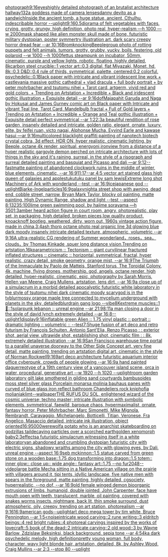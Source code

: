 [photograph](https://www.ebank.nz/aiartgenerator?category=photograph)[9:16](https://www.ebank.nz/aiartgenerator?category=9%3A16)[eyes](https://www.ebank.nz/aiartgenerator?category=eyes)[highly detailed photograph of an brutalist architecture hallway](https://www.ebank.nz/aiartgenerator?category=highly%2520detailed%2520photograph%2520of%2520an%2520brutalist%2520architecture%2520hallway)[132](https://www.ebank.nz/aiartgenerator?category=132)[a goddess made of camera lenses](https://www.ebank.nz/aiartgenerator?category=a%2520goddess%2520made%2520of%2520camera%2520lenses)[danny devito as a sandwich](https://www.ebank.nz/aiartgenerator?category=danny%2520devito%2520as%2520a%2520sandwich)[Inside the ancient tomb, a huge statue, ancient, Cthulhu, indescribable horror --uplight](https://www.ebank.nz/aiartgenerator?category=Inside%2520the%2520ancient%2520tomb%2C%2520a%2520huge%2520statue%2C%2520ancient%2C%2520Cthulhu%2C%2520indescribable%2520horror%2520--uplight)[9:16](https://www.ebank.nz/aiartgenerator?category=9%3A16)[0.5](https://www.ebank.nz/aiartgenerator?category=0.5)[diorama of felt vegetables with faces, crying, grotty, grungy, high definition, photo real, hyper-realism —h 1000 —w 2000](https://www.ebank.nz/aiartgenerator?category=diorama%2520of%2520felt%2520vegetables%2520with%2520faces%2C%2520crying%2C%2520grotty%2C%2520grungy%2C%2520high%2520definition%2C%2520photo%2520real%2C%2520hyper-realism%2520%E2%80%94h%25201000%2520%E2%80%94w%25202000)[mask shaped like alien monster skull made of bone, futuristic military dystopian, poster symmertry illustration art, dark scary creepy horror dread fear --ar 10:16](https://www.ebank.nz/aiartgenerator?category=mask%2520shaped%2520like%2520alien%2520monster%2520skull%2520made%2520of%2520bone%2C%2520futuristic%2520military%2520dystopian%2C%2520poster%2520symmertry%2520illustration%2520art%2C%2520dark%2520scary%2520creepy%2520horror%2520dread%2520fear%2520--ar%252010%3A16)[Brom](https://www.ebank.nz/aiartgenerator?category=Brom)[knocking](https://www.ebank.nz/aiartgenerator?category=knocking)[Beeple](https://www.ebank.nz/aiartgenerator?category=Beeple)[group photo of rotting puppets and felt animals, tumors, grotty, grubby, yucky, boils, festering, old polaroid --w 1000 --h 1000](https://www.ebank.nz/aiartgenerator?category=group%2520photo%2520of%2520rotting%2520puppets%2520and%2520felt%2520animals%2C%2520tumors%2C%2520grotty%2C%2520grubby%2C%2520yucky%2C%2520boils%2C%2520festering%2C%2520old%2520polaroid%2520--w%25201000%2520--h%25201000)[fettus steampunk on incubator, 50mm, cinematic, purple and yellow lights, robotic, floating, highly detailed, 8k](https://www.ebank.nz/aiartgenerator?category=fettus%2520steampunk%2520on%2520incubator%2C%252050mm%2C%2520cinematic%2C%2520purple%2520and%2520yellow%2520lights%2C%2520robotic%2C%2520floating%2C%2520highly%2520detailed%2C%25208k)[carbon steel crucible::1 vector art::0.3 digital, flat Miyazaki, Monet, hd, 8k::0.3 D&D::0.4 rule of thirds, symmetrical, palette, centered:0.2 colorful, psychedelic::0.1](https://www.ebank.nz/aiartgenerator?category=carbon%2520steel%2520crucible%3A%3A1%2520vector%2520art%3A%3A0.3%2520digital%2C%2520flat%2520Miyazaki%2C%2520Monet%2C%2520hd%2C%25208k%3A%3A0.3%2520D%26D%3A%3A0.4%2520rule%2520of%2520thirds%2C%2520symmetrical%2C%2520palette%2C%2520centered%3A0.2%2520colorful%2C%2520psychedelic%3A%3A0.1)[Black paper with intricate and vibrant iridescent line work + castlevania massive gothic cathedral + vlad dracula + full body portrait + by peter mohrbacher and tsutomu nihei + Tarot card, artgerm, vivid red and gold colors, + Trending on Artstation + Incredible + Black and iridescent gothic illustration + Exquisite detail --ar 9:16](https://www.ebank.nz/aiartgenerator?category=Black%2520paper%2520with%2520intricate%2520and%2520vibrant%2520iridescent%2520line%2520work%2520%2B%2520castlevania%2520massive%2520gothic%2520cathedral%2520%2B%2520vlad%2520dracula%2520%2B%2520full%2520body%2520portrait%2520%2B%2520by%2520peter%2520mohrbacher%2520and%2520tsutomu%2520nihei%2520%2B%2520Tarot%2520card%2C%2520artgerm%2C%2520vivid%2520red%2520and%2520gold%2520colors%2C%2520%2B%2520Trending%2520on%2520Artstation%2520%2B%2520Incredible%2520%2B%2520Black%2520and%2520iridescent%2520gothic%2520illustration%2520%2B%2520Exquisite%2520detail%2520--ar%25209%3A16)[dof](https://www.ebank.nz/aiartgenerator?category=dof)[Majapahit Garuda and Naga by Hokusai and James Gurney comic art on Black paper with Intricate and vibrant Teal line, Tarot Card, Mandelbulb fractal + Full of Gold layers + Trending on Artstation + Incredible + Orange and Teal gothic illustration + Exquisite detail perfect symmetrical --ar 1:2](https://www.ebank.nz/aiartgenerator?category=Majapahit%2520Garuda%2520and%2520Naga%2520by%2520Hokusai%2520and%2520James%2520Gurney%2520comic%2520art%2520on%2520Black%2520paper%2520with%2520Intricate%2520and%2520vibrant%2520Teal%2520line%2C%2520Tarot%2520Card%2C%2520Mandelbulb%2520fractal%2520%2B%2520Full%2520of%2520Gold%2520layers%2520%2B%2520Trending%2520on%2520Artstation%2520%2B%2520Incredible%2520%2B%2520Orange%2520and%2520Teal%2520gothic%2520illustration%2520%2B%2520Exquisite%2520detail%2520perfect%2520symmetrical%2520--ar%25201%3A2)[2:3](https://www.ebank.nz/aiartgenerator?category=2%3A3)[a beautiful rendition of rose garden, insanely detailed and intricate, golden ratio, elegant, ornate, luxury, elite, by feifei ruan, victo nagai, Alphonse Mucha, Eyvind Earle and kawase hasui —ar 9:16](https://www.ebank.nz/aiartgenerator?category=a%2520beautiful%2520rendition%2520of%2520rose%2520garden%2C%2520insanely%2520detailed%2520and%2520intricate%2C%2520golden%2520ratio%2C%2520elegant%2C%2520ornate%2C%2520luxury%2C%2520elite%2C%2520by%2520feifei%2520ruan%2C%2520victo%2520nagai%2C%2520Alphonse%2520Mucha%2C%2520Eyvind%2520Earle%2520and%2520kawase%2520hasui%2520%E2%80%94ar%25209%3A16)[multicolored blacklight graffiti painting of nanotech biotech crystal cobra, 3d effect, HDR ON, hyper realistic, cinematic lighting, by Beeple, octane 4k render, spiritual, energy](https://www.ebank.nz/aiartgenerator?category=multicolored%2520blacklight%2520graffiti%2520painting%2520of%2520nanotech%2520biotech%2520crystal%2520cobra%2C%25203d%2520effect%2C%2520HDR%2520ON%2C%2520hyper%2520realistic%2C%2520cinematic%2520lighting%2C%2520by%2520Beeple%2C%2520octane%25204k%2520render%2C%2520spiritual%2C%2520energy)[oni,iron](https://www.ebank.nz/aiartgenerator?category=oni%2Ciron)[view from a distance of a hyper realistic gargoyle demon perched on intricate architecture with lots of things in the sky and it's raining, surreal, in the style of a risograph and surreal detailed painting and basquiat and Picasso and dali —ar 9:12](https://www.ebank.nz/aiartgenerator?category=view%2520from%2520a%2520distance%2520of%2520a%2520hyper%2520realistic%2520gargoyle%2520demon%2520perched%2520on%2520intricate%2520architecture%2520with%2520lots%2520of%2520things%2520in%2520the%2520sky%2520and%2520it%27s%2520raining%2C%2520surreal%2C%2520in%2520the%2520style%2520of%2520a%2520risograph%2520and%2520surreal%2520detailed%2520painting%2520and%2520basquiat%2520and%2520Picasso%2520and%2520dali%2520%E2%80%94ar%25209%3A12)[--fast](https://www.ebank.nz/aiartgenerator?category=--fast)[matte painting of abandoned clockwork ruins in the middle of winter, blue elements, cinematic, --ar 16:9](https://www.ebank.nz/aiartgenerator?category=matte%2520painting%2520of%2520abandoned%2520clockwork%2520ruins%2520in%2520the%2520middle%2520of%2520winter%2C%2520blue%2520elements%2C%2520cinematic%2C%2520--ar%252016%3A9)[11:17](https://www.ebank.nz/aiartgenerator?category=11%3A17)[--ar 4:5 vector art stained glass high queen of galaxies and apples](https://www.ebank.nz/aiartgenerator?category=--ar%25204%3A5%2520vector%2520art%2520stained%2520glass%2520high%2520queen%2520of%2520galaxies%2520and%2520apples)[tukutuku panel by sam lewis](https://www.ebank.nz/aiartgenerator?category=tukutuku%2520panel%2520by%2520sam%2520lewis)[Extreme long shot Machinery of Ark with wonderland --test --ar 16:9](https://www.ebank.nz/aiartgenerator?category=Extreme%2520long%2520shot%2520Machinery%2520of%2520Ark%2520with%2520wonderland%2520--test%2520--ar%252016%3A9)[ice](https://www.ebank.nz/aiartgenerator?category=ice)[japanese god --uplight](https://www.ebank.nz/aiartgenerator?category=japanese%2520god%2520--uplight)[Bjarke-Ingel](https://www.ebank.nz/aiartgenerator?category=Bjarke-Ingel)[particles](https://www.ebank.nz/aiartgenerator?category=particles)[16:9](https://www.ebank.nz/aiartgenerator?category=16%3A9)[galaxy](https://www.ebank.nz/aiartgenerator?category=galaxy)[night](https://www.ebank.nz/aiartgenerator?category=night)[a street shop with awning, dead end, cobble street, narrow, Bryan Mark Taylor, blocky oil painting, matte painting, High Dynamic Range, shadow and light --test --aspect 8:13](https://www.ebank.nz/aiartgenerator?category=a%2520street%2520shop%2520with%2520awning%2C%2520dead%2520end%2C%2520cobble%2520street%2C%2520narrow%2C%2520Bryan%2520Mark%2520Taylor%2C%2520blocky%2520oil%2520painting%2C%2520matte%2520painting%2C%2520High%2520Dynamic%2520Range%2C%2520shadow%2520and%2520light%2520--test%2520--aspect%25208%3A13)[235:100](https://www.ebank.nz/aiartgenerator?category=235%3A100)[lime green swimming pool, by hajime sorayama —h 350](https://www.ebank.nz/aiartgenerator?category=lime%2520green%2520swimming%2520pool%2C%2520by%2520hajime%2520sorayama%2520%E2%80%94h%2520350)[1:3](https://www.ebank.nz/aiartgenerator?category=1%3A3)[amber heard action figure in court room, angry, photorealistic, play set, in packaging, high detailed, broken pieces,low quality product, knoacknoff bootleg, weathered, dirty, worn out, 1960s vintage action figure, made in china,](https://www.ebank.nz/aiartgenerator?category=amber%2520heard%2520action%2520figure%2520in%2520court%2520room%2C%2520angry%2C%2520photorealistic%2C%2520play%2520set%2C%2520in%2520packaging%2C%2520high%2520detailed%2C%2520broken%2520pieces%2Clow%2520quality%2520product%2C%2520knoacknoff%2520bootleg%2C%2520weathered%2C%2520dirty%2C%2520worn%2520out%2C%25201960s%2520vintage%2520action%2520figure%2C%2520made%2520in%2520china%2C)[3:4](https://www.ebank.nz/aiartgenerator?category=3%3A4)[ash thorp octane photo real organic line 3d glowing blue dark moody insanely intricate detailed texture, atmospheric, volumetric --ar 9:16](https://www.ebank.nz/aiartgenerator?category=ash%2520thorp%2520octane%2520photo%2520real%2520organic%2520line%25203d%2520glowing%2520blue%2520dark%2520moody%2520insanely%2520intricate%2520detailed%2520texture%2C%2520atmospheric%2C%2520volumetric%2520--ar%25209%3A16)[A ultra-realistic CG rendering of Summer wonderland，roses，sea，clouds，by Thomas Kinkade ,spuer long distance vision,Trending on artstation.16k](https://www.ebank.nz/aiartgenerator?category=A%2520ultra-realistic%2520CG%2520rendering%2520of%2520Summer%2520wonderland%EF%BC%8Croses%EF%BC%8Csea%EF%BC%8Cclouds%EF%BC%8Cby%2520Thomas%2520Kinkade%2520%2Cspuer%2520long%2520distance%2520vision%2CTrending%2520on%2520artstation.16k)[parametricism :: Tectonism :: giant curvilinear fractured inflated structures :: cinematic :: horizontal, symmetrical, fractal, hyper realistic, crazy detail, smoke geometry, orange mist,  --ar 16:9](https://www.ebank.nz/aiartgenerator?category=parametricism%2520%3A%3A%2520Tectonism%2520%3A%3A%2520giant%2520curvilinear%2520fractured%2520inflated%2520structures%2520%3A%3A%2520cinematic%2520%3A%3A%2520horizontal%2C%2520symmetrical%2C%2520fractal%2C%2520hyper%2520realistic%2C%2520crazy%2520detail%2C%2520smoke%2520geometry%2C%2520orange%2520mist%2C%2520%2520--ar%252016%3A9)[The Triumph of the Immaculate by Paolo de Matteis, Stanford torus, The Toroidal Colony, 4k, machine, flying drones, mothership, god, angels, octane render, high detailed, hyper-realistic, cinematic, epic, photography by Sarah Morris, Hellen van Meene, Craig Mullens, artstation, lens dirt, --ar 16:9](https://www.ebank.nz/aiartgenerator?category=The%2520Triumph%2520of%2520the%2520Immaculate%2520by%2520Paolo%2520de%2520Matteis%2C%2520Stanford%2520torus%2C%2520The%2520Toroidal%2520Colony%2C%25204k%2C%2520machine%2C%2520flying%2520drones%2C%2520mothership%2C%2520god%2C%2520angels%2C%2520octane%2520render%2C%2520high%2520detailed%2C%2520hyper-realistic%2C%2520cinematic%2C%2520epic%2C%2520photography%2520by%2520Sarah%2520Morris%2C%2520Hellen%2520van%2520Meene%2C%2520Craig%2520Mullens%2C%2520artstation%2C%2520lens%2520dirt%2C%2520--ar%252016%3A9)[a close up of a simulacrum in a morbid detailed apocalyptic futuristic white laboratory in the style of tsutomu nihei dark cinematic moody scary](https://www.ebank.nz/aiartgenerator?category=a%2520close%2520up%2520of%2520a%2520simulacrum%2520in%2520a%2520morbid%2520detailed%2520apocalyptic%2520futuristic%2520white%2520laboratory%2520in%2520the%2520style%2520of%2520tsutomu%2520nihei%2520dark%2520cinematic%2520moody%2520scary)[god is in the tv](https://www.ebank.nz/aiartgenerator?category=god%2520is%2520in%2520the%2520tv)[blur](https://www.ebank.nz/aiartgenerator?category=blur)[mossy orange maple tree connected to mycelium underground with planets in the sky, detailed](https://www.ebank.nz/aiartgenerator?category=mossy%2520orange%2520maple%2520tree%2520connected%2520to%2520mycelium%2520underground%2520with%2520planets%2520in%2520the%2520sky%2C%2520detailed)[blur](https://www.ebank.nz/aiartgenerator?category=blur)[drain gang logo --vibe](https://www.ebank.nz/aiartgenerator?category=drain%2520gang%2520logo%2520--vibe)[8K](https://www.ebank.nz/aiartgenerator?category=8K)[extreme muscles::1 🐢::1](https://www.ebank.nz/aiartgenerator?category=extreme%2520muscles%3A%3A1%2520%F0%9F%90%A2%3A%3A1)[solarpunk lebanon :: unreal engine --ar 21:9](https://www.ebank.nz/aiartgenerator?category=solarpunk%2520lebanon%2520%3A%3A%2520unreal%2520engine%2520--ar%252021%3A9)[8:11](https://www.ebank.nz/aiartgenerator?category=8%3A11)[a man closing a door in the style of david lynch extremely detailed --ar 16:8](https://www.ebank.nz/aiartgenerator?category=a%2520man%2520closing%2520a%2520door%2520in%2520the%2520style%2520of%2520david%2520lynch%2520extremely%2520detailed%2520--ar%252016%3A8)[--uplight](https://www.ebank.nz/aiartgenerator?category=--uplight)[1](https://www.ebank.nz/aiartgenerator?category=1)[display](https://www.ebank.nz/aiartgenerator?category=display)[9:16](https://www.ebank.nz/aiartgenerator?category=9%3A16)[inflatable green Alien :: 1.75 vinyl plastic :: portrait :: dramatic lighting :: volumetric :: --test](https://www.ebank.nz/aiartgenerator?category=inflatable%2520green%2520Alien%2520%3A%3A%25201.75%2520vinyl%2520plastic%2520%3A%3A%2520portrait%2520%3A%3A%2520dramatic%2520lighting%2520%3A%3A%2520volumetric%2520%3A%3A%2520--test)[7:5](https://www.ebank.nz/aiartgenerator?category=7%3A5)[huge  fusion of art deco and retro futurism by François Schuiten, Antonio Sant'Elia, Renzo Picasso : : exterior shot, aerial view, ultrawide shot, establishing shot, cinematic film : : 8k, extremely detailed illustration  --ar 16:9](https://www.ebank.nz/aiartgenerator?category=huge%2520%2520fusion%2520of%2520art%2520deco%2520and%2520retro%2520futurism%2520by%2520Fran%C3%A7ois%2520Schuiten%2C%2520Antonio%2520Sant%27Elia%2C%2520Renzo%2520Picasso%2520%3A%2520%3A%2520exterior%2520shot%2C%2520aerial%2520view%2C%2520ultrawide%2520shot%2C%2520establishing%2520shot%2C%2520cinematic%2520film%2520%3A%2520%3A%25208k%2C%2520extremely%2520detailed%2520illustration%2520%2520--ar%252016%3A9)[San Francisco warehouse time portal to a parallel unaverse doorway to the Other Side Concept art, very fine detail, matte painting, trending on artstation digital art, cinematic in the style of Norman Rockwell](https://www.ebank.nz/aiartgenerator?category=San%2520Francisco%2520warehouse%2520time%2520portal%2520to%2520a%2520parallel%2520unaverse%2520doorway%2520to%2520the%2520Other%2520Side%2520Concept%2520art%2C%2520very%2520fine%2520detail%2C%2520matte%2520painting%2C%2520trending%2520on%2520artstation%2520digital%2520art%2C%2520cinematic%2520in%2520the%2520style%2520of%2520Norman%2520Rockwell)[9:16](https://www.ebank.nz/aiartgenerator?category=9%3A16)[9](https://www.ebank.nz/aiartgenerator?category=9)[art deco architecture futuristic aquarium interior office cyberpunk, crowds of people glowing --ar 16:9](https://www.ebank.nz/aiartgenerator?category=art%2520deco%2520architecture%2520futuristic%2520aquarium%2520interior%2520office%2520cyberpunk%2C%2520crowds%2520of%2520people%2520glowing%2520--ar%252016%3A9)[a hand painted daguerreotype of a 19th century view of a vancouver island scene, orca in water, procedural, generative art   --w 1920 --h 1020 --uplight](https://www.ebank.nz/aiartgenerator?category=a%2520hand%2520painted%2520daguerreotype%2520of%2520a%252019th%2520century%2520view%2520of%2520a%2520vancouver%2520island%2520scene%2C%2520orca%2520in%2520water%2C%2520procedural%2C%2520generative%2520art%2520%2520%2520--w%25201920%2520--h%25201020%2520--uplight)[room garden laboratory  gilt lake  smothered in gilding sand courtyards bambusoides moss steel silver glass  Porcelain monarsa molinia bauhaus panes with  curved of blue glass iron reflect  bathroom Chandeliers  rock kniphofia moliania](https://www.ebank.nz/aiartgenerator?category=room%2520garden%2520laboratory%2520%2520gilt%2520lake%2520%2520smothered%2520in%2520gilding%2520sand%2520courtyards%2520bambusoides%2520moss%2520steel%2520silver%2520glass%2520%2520Porcelain%2520monarsa%2520molinia%2520bauhaus%2520panes%2520with%2520%2520curved%2520of%2520blue%2520glass%2520iron%2520reflect%2520%2520bathroom%2520Chandeliers%2520%2520rock%2520kniphofia%2520moliania)[klimt](https://www.ebank.nz/aiartgenerator?category=klimt)[--wallpaper](https://www.ebank.nz/aiartgenerator?category=--wallpaper)[THE RUFUS DU SOL, enlightened wizard of the cosmic universe; techno master; intricate illustration with symbolic elements, symmetrical, faewild, baroque chaos, hypermaximalist, ornate, fantasy horror, Peter Mohrbacher, Marc Simonetti, Mike Mignola, Rembrandt, Caravaggio, Michelangelo, Botticelli, Titian, Veronese, Fra Angelico, Masaccio detailed, intricate ink illustration, object oriented](https://www.ebank.nz/aiartgenerator?category=THE%2520RUFUS%2520DU%2520SOL%2C%2520enlightened%2520wizard%2520of%2520the%2520cosmic%2520universe%3B%2520techno%2520master%3B%2520intricate%2520illustration%2520with%2520symbolic%2520elements%2C%2520symmetrical%2C%2520faewild%2C%2520baroque%2520chaos%2C%2520hypermaximalist%2C%2520ornate%2C%2520fantasy%2520horror%2C%2520Peter%2520Mohrbacher%2C%2520Marc%2520Simonetti%2C%2520Mike%2520Mignola%2C%2520Rembrandt%2C%2520Caravaggio%2C%2520Michelangelo%2C%2520Botticelli%2C%2520Titian%2C%2520Veronese%2C%2520Fra%2520Angelico%2C%2520Masaccio%2520detailed%2C%2520intricate%2520ink%2520illustration%2C%2520object%2520oriented)[16:9](https://www.ebank.nz/aiartgenerator?category=16%3A9)[5000](https://www.ebank.nz/aiartgenerator?category=5000)[werewolf](https://www.ebank.nz/aiartgenerator?category=werewolf)[a potato who is an anarchist skateboarding on godzillas tail](https://www.ebank.nz/aiartgenerator?category=a%2520potato%2520who%2520is%2520an%2520anarchist%2520skateboarding%2520on%2520godzillas%2520tail)[decaying particles over a scorched earth](https://www.ebank.nz/aiartgenerator?category=decaying%2520particles%2520over%2520a%2520scorched%2520earth)[golden xenomorph baby](https://www.ebank.nz/aiartgenerator?category=golden%2520xenomorph%2520baby)[2:3](https://www.ebank.nz/aiartgenerator?category=2%3A3)[effects](https://www.ebank.nz/aiartgenerator?category=effects)[a futuristic simulacrum witnessing itself in a white laboratory](https://www.ebank.nz/aiartgenerator?category=a%2520futuristic%2520simulacrum%2520witnessing%2520itself%2520in%2520a%2520white%2520laboratory)[an abandoned and crumbling dystopian futuristic city with electric signs, shadowy wraiths among the city with glowing eyes, by Dali, unreal engine --aspect 16:9](https://www.ebank.nz/aiartgenerator?category=an%2520abandoned%2520and%2520crumbling%2520dystopian%2520futuristic%2520city%2520with%2520electric%2520signs%2C%2520shadowy%2520wraiths%2520among%2520the%2520city%2520with%2520glowing%2520eyes%2C%2520by%2520Dali%2C%2520unreal%2520engine%2520--aspect%252016%3A9)[seb mckinnon::1.5 statue carved from green stone on a wooden base::1.75 dog transforming into dragon::1.5 totem:: inner glow:: close up:: wide angle:: fantasy art::1.75 --no fur](https://www.ebank.nz/aiartgenerator?category=seb%2520mckinnon%3A%3A1.5%2520statue%2520carved%2520from%2520green%2520stone%2520on%2520a%2520wooden%2520base%3A%3A1.75%2520dog%2520transforming%2520into%2520dragon%3A%3A1.5%2520totem%3A%3A%2520inner%2520glow%3A%3A%2520close%2520up%3A%3A%2520wide%2520angle%3A%3A%2520fantasy%2520art%3A%3A1.75%2520--no%2520fur)[2048](https://www.ebank.nz/aiartgenerator?category=2048)[--video](https://www.ebank.nz/aiartgenerator?category=--video)[large battle Mecha sitting in a Native American village on the prairie with villagers around it, tipi tents, idyllic landscape, five native men with spears in the foreground, matte painting, highly detailed, cgsociety, hyperrealistic, --no dof, --ar 16:9](https://www.ebank.nz/aiartgenerator?category=large%2520battle%2520Mecha%2520sitting%2520in%2520a%2520Native%2520American%2520village%2520on%2520the%2520prairie%2520with%2520villagers%2520around%2520it%2C%2520tipi%2520tents%2C%2520idyllic%2520landscape%2C%2520five%2520native%2520men%2520with%2520spears%2520in%2520the%2520foreground%2C%2520matte%2520painting%2C%2520highly%2520detailed%2C%2520cgsociety%2C%2520hyperrealistic%2C%2520--no%2520dof%2C%2520--ar%252016%3A9)[old female winged demon bioorganic extrusions of limbs, humanoid, double jointed, John Carpenter, face have mouth open with teeth, translucent, marble, oil painting, covered with  snakes worms insects, nightmare, back lit, thin smoke surround, dust atmospheric, oily, creepy, trending on art station,  photorealism --ar 9:16](https://www.ebank.nz/aiartgenerator?category=old%2520female%2520winged%2520demon%2520bioorganic%2520extrusions%2520of%2520limbs%2C%2520humanoid%2C%2520double%2520jointed%2C%2520John%2520Carpenter%2C%2520face%2520have%2520mouth%2520open%2520with%2520teeth%2C%2520translucent%2C%2520marble%2C%2520oil%2520painting%2C%2520covered%2520with%2520%2520snakes%2520worms%2520insects%2C%2520nightmare%2C%2520back%2520lit%2C%2520thin%2520smoke%2520surround%2C%2520dust%2520atmospheric%2C%2520oily%2C%2520creepy%2C%2520trending%2520on%2520art%2520station%2C%2520%2520photorealism%2520--ar%25209%3A16)[16:9](https://www.ebank.nz/aiartgenerator?category=16%3A9)[american gods](https://www.ebank.nz/aiartgenerator?category=american%2520gods)[--uplight](https://www.ebank.nz/aiartgenerator?category=--uplight)[art deco mega tower by tim white, Bruce Pennington --ar 1:5](https://www.ebank.nz/aiartgenerator?category=art%2520deco%2520mega%2520tower%2520by%2520tim%2520white%2C%2520Bruce%2520Pennington%2520--ar%25201%3A5)[<noise](https://www.ebank.nz/aiartgenerator?category=%3Cnoise)[intricate wood carving::2 rune writing::3 eldritch beings::4 red bright rubies::4 photoreal carvings inspired by the works of lovecraft::5 book of the dead::2 intricate carving::2 old wood::3 by Wayne Barlow, Zdzislaw Beksinksi, black background, sepia tone --ar 4:5](https://www.ebank.nz/aiartgenerator?category=intricate%2520wood%2520carving%3A%3A2%2520rune%2520writing%3A%3A3%2520eldritch%2520beings%3A%3A4%2520red%2520bright%2520rubies%3A%3A4%2520photoreal%2520carvings%2520inspired%2520by%2520the%2520works%2520of%2520lovecraft%3A%3A5%2520book%2520of%2520the%2520dead%3A%3A2%2520intricate%2520carving%3A%3A2%2520old%2520wood%3A%3A3%2520by%2520Wayne%2520Barlow%2C%2520Zdzislaw%2520Beksinksi%2C%2520black%2520background%2C%2520sepia%2520tone%2520--ar%25204%3A5)[4k](https://www.ebank.nz/aiartgenerator?category=4k)[a dark psychedelic melody, high definition](https://www.ebank.nz/aiartgenerator?category=a%2520dark%2520psychedelic%2520melody%2C%2520high%2520definition)[pretty young woman, full body, character, wavy light blonde hair, artstation, detailed, 8k, by Ashley Wood, Craig Mullins --ar 2:3 --stop 80 --uplight](https://www.ebank.nz/aiartgenerator?category=pretty%2520young%2520woman%2C%2520full%2520body%2C%2520character%2C%2520wavy%2520light%2520blonde%2520hair%2C%2520artstation%2C%2520detailed%2C%25208k%2C%2520by%2520Ashley%2520Wood%2C%2520Craig%2520Mullins%2520--ar%25202%3A3%2520--stop%252080%2520--uplight)